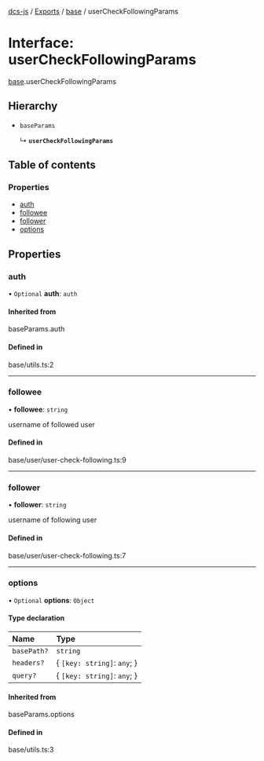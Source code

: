 [dcs-js](../README.md) / [Exports](../modules.md) / [base](../modules/base.md) / userCheckFollowingParams

# Interface: userCheckFollowingParams

[base](../modules/base.md).userCheckFollowingParams

## Hierarchy

- `baseParams`

  ↳ **`userCheckFollowingParams`**

## Table of contents

### Properties

- [auth](base.userCheckFollowingParams.md#auth)
- [followee](base.userCheckFollowingParams.md#followee)
- [follower](base.userCheckFollowingParams.md#follower)
- [options](base.userCheckFollowingParams.md#options)

## Properties

### <a id="auth" name="auth"></a> auth

• `Optional` **auth**: `auth`

#### Inherited from

baseParams.auth

#### Defined in

base/utils.ts:2

___

### <a id="followee" name="followee"></a> followee

• **followee**: `string`

username of followed user

#### Defined in

base/user/user-check-following.ts:9

___

### <a id="follower" name="follower"></a> follower

• **follower**: `string`

username of following user

#### Defined in

base/user/user-check-following.ts:7

___

### <a id="options" name="options"></a> options

• `Optional` **options**: `Object`

#### Type declaration

| Name | Type |
| :------ | :------ |
| `basePath?` | `string` |
| `headers?` | { `[key: string]`: `any`;  } |
| `query?` | { `[key: string]`: `any`;  } |

#### Inherited from

baseParams.options

#### Defined in

base/utils.ts:3
